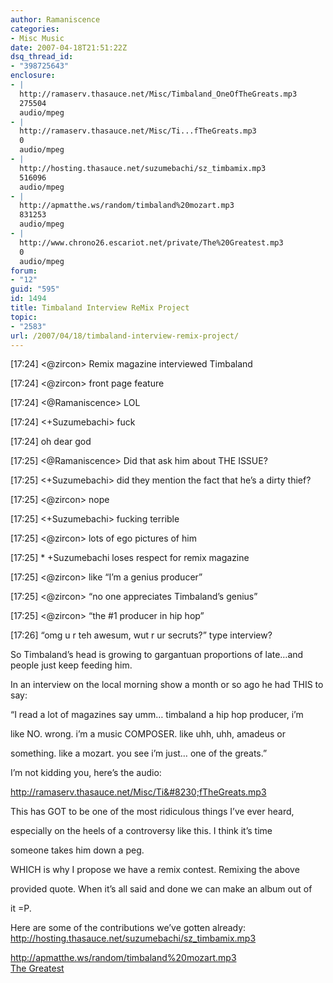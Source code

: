 ```yaml
---
author: Ramaniscence
categories:
- Misc Music
date: 2007-04-18T21:51:22Z
dsq_thread_id:
- "398725643"
enclosure:
- |
  http://ramaserv.thasauce.net/Misc/Timbaland_OneOfTheGreats.mp3
  275504
  audio/mpeg
- |
  http://ramaserv.thasauce.net/Misc/Ti...fTheGreats.mp3
  0
  audio/mpeg
- |
  http://hosting.thasauce.net/suzumebachi/sz_timbamix.mp3
  516096
  audio/mpeg
- |
  http://apmatthe.ws/random/timbaland%20mozart.mp3
  831253
  audio/mpeg
- |
  http://www.chrono26.escariot.net/private/The%20Greatest.mp3
  0
  audio/mpeg
forum:
- "12"
guid: "595"
id: 1494
title: Timbaland Interview ReMix Project
topic:
- "2583"
url: /2007/04/18/timbaland-interview-remix-project/
---
```


[17:24] <@zircon> Remix magazine interviewed Timbaland
  
[17:24] <@zircon> front page feature
  
[17:24] <@Ramaniscence> LOL
  
[17:24] <+Suzumebachi> fuck
  
[17:24] oh dear god
  
[17:25] <@Ramaniscence> Did that ask him about THE ISSUE?
  
[17:25] <+Suzumebachi> did they mention the fact that he&#8217;s a dirty thief?
  
[17:25] <@zircon> nope
  
[17:25] <+Suzumebachi> fucking terrible
  
[17:25] <@zircon> lots of ego pictures of him
  
[17:25] * +Suzumebachi loses respect for remix magazine
  
[17:25] <@zircon> like &#8220;I&#8217;m a genius producer&#8221;
  
[17:25] <@zircon> &#8220;no one appreciates Timbaland&#8217;s genius&#8221;
  
[17:25] <@zircon> &#8220;the #1 producer in hip hop&#8221;
  
[17:26] &#8220;omg u r teh awesum, wut r ur secruts?&#8221; type interview?
  
So Timbaland&#8217;s head is growing to gargantuan proportions of late&#8230;and people just keep feeding him. 

In an interview on the local morning show a month or so ago he had THIS to say:

&#8220;I read a lot of magazines say umm&#8230; timbaland a hip hop producer, i&#8217;m
  
like NO. wrong. i&#8217;m a music COMPOSER. like uhh, uhh, amadeus or
  
something. like a mozart. you see i&#8217;m just&#8230; one of the greats.&#8221;

I&#8217;m not kidding you, here&#8217;s the audio:

<a target="_blank" href="http://ramaserv.thasauce.net/Misc/Timbaland_OneOfTheGreats.mp3">http://ramaserv.thasauce.net/Misc/Ti&#8230;fTheGreats.mp3</a>

This has GOT to be one of the most ridiculous things I&#8217;ve ever heard,
  
especially on the heels of a controversy like this. I think it&#8217;s time
  
someone takes him down a peg.

WHICH is why I propose we have a remix contest. Remixing the above
  
provided quote. When it&#8217;s all said and done we can make an album out of
  
it =P.

Here are some of the contributions we&#8217;ve gotten already:  
<a target="_blank" href="http://hosting.thasauce.net/suzumebachi/sz_timbamix.mp3">http://hosting.thasauce.net/suzumebachi/sz_timbamix.mp3</a>
  
<a target="_blank" href="http://apmatthe.ws/random/timbaland%20mozart.mp3">http://apmatthe.ws/random/timbaland%20mozart.mp3</a>  
<a target="_blank" href="http://www.chrono26.escariot.net/private/The%20Greatest.mp3">The Greatest</a>